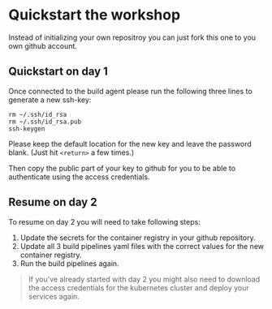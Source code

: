 # Quickstart the workshop

Instead of initializing your own repositroy you can just fork this one to you
own github account.

## Quickstart on day 1

Once connected to the build agent please run the following three lines to
generate a new ssh-key:

```shell
rm ~/.ssh/id_rsa
rm ~/.ssh/id_rsa.pub
ssh-keygen
```

Please keep the default location for the new key and leave the password blank.
(Just hit `<return>` a few times.)

Then copy the public part of your key to github for you to be able to authenticate using the access credentials.

## Resume on day 2

To resume on day 2 you will need to take following steps:

1. Update the secrets for the container registry in your github repository.
2. Update all 3 build pipelines yaml files with the correct values for the new
   container registry.
3. Run the build pipelines again.

> If you've already started with day 2 you might also need to download the access
> credentials for the kubernetes cluster and deploy your services again.
